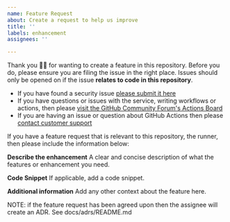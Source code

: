 ```yaml
---
name: Feature Request
about: Create a request to help us improve
title: ''
labels: enhancement
assignees: ''

---
```


Thank you 🙇‍♀ for wanting to create a feature in this repository. Before you do, please ensure you are filing the issue in the right place. Issues should only be opened on if the issue **relates to code in this repository**.  

* If you have found a security issue [please submit it here](https://hackerone.com/github)
* If you have questions or issues with the service, writing workflows or actions, then please [visit the GitHub Community Forum's Actions Board](https://github.community/t5/GitHub-Actions/bd-p/actions)
* If you are having an issue or question about GitHub Actions then please [contact customer support](https://help.github.com/en/actions/automating-your-workflow-with-github-actions/about-github-actions#contacting-support)

If you have a feature request that is relevant to this repository, the runner, then please include the information below:

**Describe the enhancement**
A clear and concise description of what the features or enhancement you need.

**Code Snippet**
If applicable, add a code snippet.

**Additional information**
Add any other context about the feature here.

NOTE: if the feature request has been agreed upon then the assignee will create an ADR.   See docs/adrs/README.md
